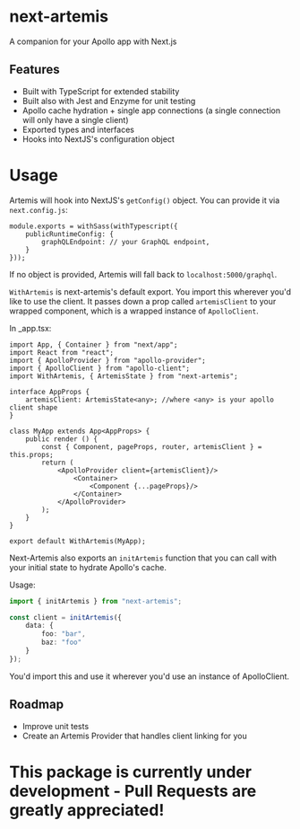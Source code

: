 # next-artemis
A companion for your Apollo app with Next.js

## Features
* Built with TypeScript for extended stability
* Built also with Jest and Enzyme for unit testing
* Apollo cache hydration + single app connections (a single connection will only have a single client)
* Exported types and interfaces
* Hooks into NextJS's configuration object

# Usage
Artemis will hook into NextJS's `getConfig()` object. You can provide it via `next.config.js`:

```tsx
module.exports = withSass(withTypescript({
    publicRuntimeConfig: {
        graphQLEndpoint: // your GraphQL endpoint,
    }
}));
```

If no object is provided, Artemis will fall back to `localhost:5000/graphql`.

`WithArtemis` is next-artemis's default export. You import this wherever you'd like to use the client. It passes down a prop called `artemisClient` to your wrapped component, which is a wrapped instance of `ApolloClient`.

In _app.tsx:

```tsx
import App, { Container } from "next/app";
import React from "react";
import { ApolloProvider } from "apollo-provider";
import { ApolloClient } from "apollo-client";
import WithArtemis, { ArtemisState } from "next-artemis";

interface AppProps {
    artemisClient: ArtemisState<any>; //where <any> is your apollo client shape
}

class MyApp extends App<AppProps> {
    public render () {
        const { Component, pageProps, router, artemisClient } = this.props;
        return (
            <ApolloProvider client={artemisClient}/>
                <Container>
                    <Component {...pageProps}/>
                </Container>
            </ApolloProvider>
        );
    }
}

export default WithArtemis(MyApp);
```

Next-Artemis also exports an `initArtemis` function that you can call with your initial state to hydrate Apollo's cache.

Usage:
```ts
import { initArtemis } from "next-artemis";

const client = initArtemis({
    data: {
        foo: "bar",
        baz: "foo"
    }
});
```
You'd import this and use it wherever you'd use an instance of ApolloClient.

## Roadmap
* Improve unit tests
* Create an Artemis Provider that handles client linking for you

# This package is currently under development - Pull Requests are greatly appreciated!
